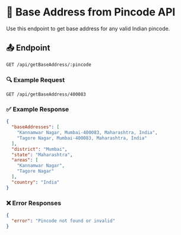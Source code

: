# 📍 Base Address from Pincode API

Use this endpoint to get base address for any valid Indian pincode.

## 📤 Endpoint

`GET /api/getBaseAddress/:pincode`

### 🔍 Example Request

```
GET /api/getBaseAddress/400083
```

### ✅ Example Response

```json
{
  "baseAddresses": [
    "Kannamwar Nagar, Mumbai-400083, Maharashtra, India",
    "Tagore Nagar, Mumbai-400083, Maharashtra, India"
  ],
  "district": "Mumbai",
  "state": "Maharashtra",
  "areas": [
    "Kannamwar Nagar",
    "Tagore Nagar"
  ],
  "country": "India"
}
```

### ❌ Error Responses

```json
{
  "error": "Pincode not found or invalid"
}
```
